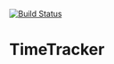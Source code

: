 [![Build Status](https://travis-ci.org/travis-ci/travis-web.svg?branch=daily-cron)](https://travis-ci.org/travis-ci/travis-web)

# TimeTracker 